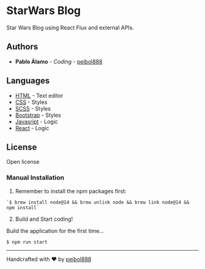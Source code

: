 # StarWars Blog

Star Wars Blog using React Flux and external APIs.

## Authors

* **Pablo Álamo** - *Coding* - [peibol888](https://github.com/peibol888)

## Languages

* [HTML](https://es.wikipedia.org/wiki/HTML5) - Text editor
* [CSS](https://developer.mozilla.org/es/docs/Web/CSS) - Styles
* [SCSS](https://sass-lang.com/) - Styles
* [Bootstrap](https://getbootstrap.com/) - Styles
* [Javasript](https://developer.mozilla.org/es/docs/Web/JavaScript) - Logic
* [React](https://es.reactjs.org/) - Logic

## License

Open license

### Manual Installation

1) Remember to install the npm packages first:
```
`$ brew install node@14 && brew unlink node && brew link node@14 && npm install`
```

2) Build and Start coding!

Build the application for the first time...

```
$ npm run start
```

---
Handcrafted with ❤ by [peibol888](https://github.com/peibol888)
